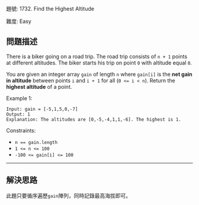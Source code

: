 題號: 1732. Find the Highest Altitude

難度: Easy

## 問題描述
There is a biker going on a road trip. The road trip consists of `n + 1` points at different altitudes. The biker starts his trip on point `0` with altitude equal `0`.

You are given an integer array `gain` of length `n` where `gain[i]` is the **net gain in altitude** between points `i` and `i + 1` for all (`0 <= i < n`). Return the **highest altitude** of a point.

Example 1:

```
Input: gain = [-5,1,5,0,-7]
Output: 1
Explanation: The altitudes are [0,-5,-4,1,1,-6]. The highest is 1.
```

Constraints:

- `n == gain.length`
- `1 <= n <= 100`
- `-100 <= gain[i] <= 100`


---
## 解決思路

此題只要循序遍歷`gain`陣列，同時記錄最高海拔即可。